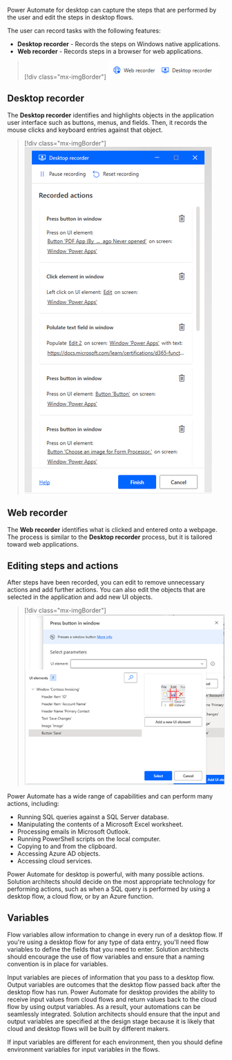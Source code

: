 Power Automate for desktop can capture the steps that are performed by the user and edit the steps in desktop flows.

The user can record tasks with the following features:

- **Desktop recorder** - Records the steps on Windows native applications.
- **Web recorder** - Records steps in a browser for web applications.

> [!div class="mx-imgBorder"]
> [![Screenshot of the Power Automate for desktop recorder buttons.](../media/3-recorder-buttons.png)](../media/3-recorder-buttons.png#lightbox)

## Desktop recorder

The **Desktop recorder** identifies and highlights objects in the application user interface such as buttons, menus, and fields. Then, it records the mouse clicks and keyboard entries against that object.

> [!div class="mx-imgBorder"]
> [![Screenshot of steps captured by the Desktop recorder.](../media/3-recorded-tasks.png)](../media/3-recorded-tasks.png#lightbox)

## Web recorder

The **Web recorder** identifies what is clicked and entered onto a webpage. The process is similar to the **Desktop recorder** process, but it is tailored toward web applications.

## Editing steps and actions

After steps have been recorded, you can edit to remove unnecessary actions and add further actions. You can also edit the objects that are selected in the application and add new UI objects.

> [!div class="mx-imgBorder"]
> [![Screenshot of user interface actions in Power Automate for desktop.](../media/3-user-interface-actions.png)](../media/3-user-interface-actions.png#lightbox)

Power Automate has a wide range of capabilities and can perform many actions, including:

- Running SQL queries against a SQL Server database.
- Manipulating the contents of a Microsoft Excel worksheet.
- Processing emails in Microsoft Outlook.
- Running PowerShell scripts on the local computer.
- Copying to and from the clipboard.
- Accessing Azure AD objects.
- Accessing cloud services.

Power Automate for desktop is powerful, with many possible actions. Solution architects should decide on the most appropriate technology for performing actions, such as when a SQL query is performed by using a desktop flow, a cloud flow, or by an Azure function.

## Variables

Flow variables allow information to change in every run of a desktop flow. If you're using a desktop flow for any type of data entry, you'll need flow variables to define the fields that you need to enter. Solution architects should encourage the use of flow variables and ensure that a naming convention is in place for variables.

Input variables are pieces of information that you pass to a desktop flow. Output variables are outcomes that the desktop flow passed back after the desktop flow has run. Power Automate for desktop provides the ability to receive input values from cloud flows and return values back to the cloud flow by using output variables. As a result, your automations can be seamlessly integrated. Solution architects should ensure that the input and output variables are specified at the design stage because it is likely that cloud and desktop flows will be built by different makers.

If input variables are different for each environment, then you should define environment variables for input variables in the flows.
